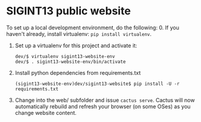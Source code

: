 SIGINT13 public website
=======================

To set up a local development environment, do the following:
0. If you haven't already, install virtualenv: ``pip install virtualenv``.
1. Set up a virtualenv for this project and activate it:
   ```
   dev/$ virtualenv sigint13-website-env
   dev/$ . sigint13-website-env/bin/activate
   ```
2. Install python dependencies from requirements.txt
   ```
   (sigint13-website-env)dev/sigint13-website$ pip install -U -r requirements.txt
   ```
3. Change into the web/ subfolder and issue ``cactus serve``. Cactus will now automatically rebuild and refresh your browser (on some OSes) as you change website content.
